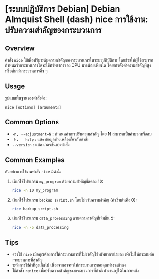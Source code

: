 # [ระบบปฏิบัติการ Debian] Debian Almquist Shell (dash) nice การใช้งาน: ปรับความสำคัญของกระบวนการ

## Overview
คำสั่ง `nice` ใช้เพื่อปรับระดับความสำคัญของกระบวนการในระบบปฏิบัติการ โดยช่วยให้ผู้ใช้สามารถกำหนดว่ากระบวนการใดจะใช้ทรัพยากรของ CPU มากน้อยเพียงใด โดยการตั้งค่าความสำคัญที่สูงหรือต่ำกว่ากระบวนการอื่น ๆ

## Usage
รูปแบบพื้นฐานของคำสั่งคือ:
```
nice [options] [arguments]
```

## Common Options
- `-n, --adjustment=N` : กำหนดค่าการปรับความสำคัญ โดย N สามารถเป็นค่าบวกหรือลบ
- `-h, --help` : แสดงข้อมูลช่วยเหลือเกี่ยวกับคำสั่ง
- `--version` : แสดงเวอร์ชันของคำสั่ง

## Common Examples
ตัวอย่างการใช้งานคำสั่ง `nice` มีดังนี้:

1. เรียกใช้โปรแกรม `my_program` ด้วยความสำคัญที่ลดลง 10:
   ```bash
   nice -n 10 my_program
   ```

2. เรียกใช้โปรแกรม `backup_script.sh` โดยไม่ปรับความสำคัญ (ค่าเริ่มต้นคือ 0):
   ```bash
   nice backup_script.sh
   ```

3. เรียกใช้โปรแกรม `data_processing` ด้วยความสำคัญที่เพิ่มขึ้น 5:
   ```bash
   nice -n -5 data_processing
   ```

## Tips
- ควรใช้ `nice` เมื่อคุณต้องการให้กระบวนการที่ไม่สำคัญใช้ทรัพยากรน้อยลง เพื่อไม่ให้กระทบต่อกระบวนการที่สำคัญ
- ระวังการใช้ค่าที่สูงเกินไป เนื่องจากอาจทำให้กระบวนการของคุณทำงานช้าลง
- ใช้คำสั่ง `renice` เพื่อปรับความสำคัญของกระบวนการที่กำลังทำงานอยู่ได้ในภายหลัง